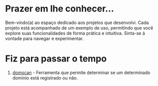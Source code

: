 # Prazer em lhe conhecer...

Bem-vindo(a) ao espaço dedicado aos projetos que desenvolvi. Cada projeto está acompanhado de um exemplo de uso, permitindo que você explore suas funcionalidades de forma prática e intuitiva. Sinta-se à vontade para navegar e experimentar.

# Fiz para passar o tempo

1. [domscan](https://github.com/silvaleal/domscan) - Ferramenta que permite determinar se um determinado domínio está registrado ou não.
